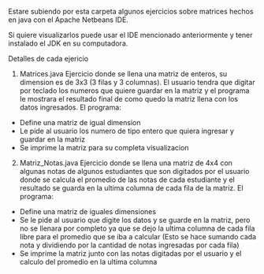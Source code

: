 Estare subiendo por esta carpeta algunos ejercicios sobre matrices hechos en java con el Apache Netbeans IDE.

Si quiere visualizarlos puede usar el IDE mencionado anteriormente y tener instalado el JDK en su computadora.

Detalles de cada ejericio
1. Matrices.java
Ejercicio donde se llena una matriz de enteros, su dimension es de 3x3 (3 filas y 3 columnas). El usuario tendra que digitar por teclado los numeros que quiere guardar en la matriz y el programa le mostrara el resultado final de como quedo la matriz llena con los datos ingresados. El programa:
- Define una matriz de igual dimension
- Le pide al usuario los numero de tipo entero que quiera ingresar y guardar en la matriz
- Se imprime la matriz para su completa visualizacion

2. Matriz_Notas.java
Ejercicio donde se llena una matriz de 4x4 con algunas notas de algunos estudiantes que son digitados por el usuario donde se calcula el promedio de las notas de cada estudiante y el resultado se guarda en la ultima columna de cada fila de la matriz.
El programa:
- Define una matriz de iguales dimensiones
- Se le pide al usuario que digite los datos y se guarde en la matriz, pero no se llenara por completo ya que se dejo la ultima columna de cada fila libre para el promedio que se iba a calcular (Esto se hace sumando cada nota y dividiendo por la cantidad de notas ingresadas por cada fila)
- Se imprime la matriz junto con las notas digitadas por el usuario y el calculo del promedio en la ultima columna
